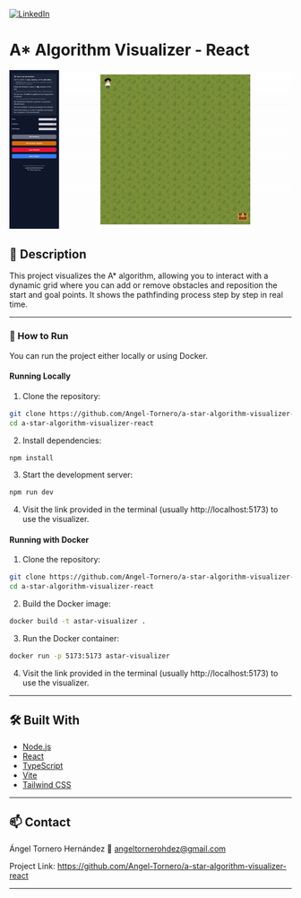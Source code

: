 [![LinkedIn][linkedin-shield]][linkedin-url]

# A* Algorithm Visualizer - React

![demo](src/assets/demo.gif)

## 📝 Description

This project visualizes the A* algorithm, allowing you to interact with a dynamic grid where you can add or remove obstacles and reposition the start and goal points. It shows the pathfinding process step by step in real time.

---

### 🔧 How to Run

You can run the project either locally or using Docker.

#### Running Locally

1. Clone the repository:
```bash
git clone https://github.com/Angel-Tornero/a-star-algorithm-visualizer-react.git
cd a-star-algorithm-visualizer-react
```
2. Install dependencies:
```bash
npm install
```
3. Start the development server:
```bash
npm run dev
```
4. Visit the link provided in the terminal (usually http://localhost:5173) to use the visualizer.

#### Running with Docker

1. Clone the repository:
```bash
git clone https://github.com/Angel-Tornero/a-star-algorithm-visualizer-react.git
cd a-star-algorithm-visualizer-react
```
2. Build the Docker image:
```bash
docker build -t astar-visualizer .
```
3. Run the Docker container:
```bash
docker run -p 5173:5173 astar-visualizer
```
4. Visit the link provided in the terminal (usually http://localhost:5173) to use the visualizer.

---

## 🛠️ Built With

- [Node.js](https://nodejs.org/)
- [React](https://react.dev/)
- [TypeScript](https://www.typescriptlang.org/)
- [Vite](https://vitejs.dev/)
- [Tailwind CSS](https://tailwindcss.com/)

---

## 📫 Contact

Ángel Tornero Hernández 📧 angeltornerohdez@gmail.com  

Project Link: https://github.com/Angel-Tornero/a-star-algorithm-visualizer-react

---

[linkedin-shield]: https://img.shields.io/badge/-LinkedIn-black.svg?style=for-the-badge&logo=linkedin&colorB=555  
[linkedin-url]: https://www.linkedin.com/in/%C3%A1ngel-tornero-hern%C3%A1ndez-173192225/
